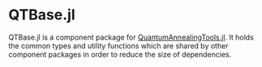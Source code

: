 # QTBase.jl

QTBase.jl is a component package for [QuantumAnnealingTools.jl](https://github.com/USCqserver/QuantumAnnealingTools.jl). It holds the
common types and utility functions which are shared by other component packages
in order to reduce the size of dependencies.
